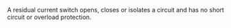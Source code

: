 ﻿A residual current switch opens, closes or isolates a circuit and has no short circuit or overload protection.
